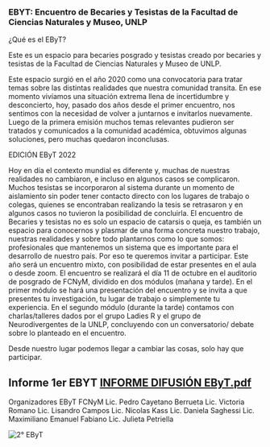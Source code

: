 ### EBYT: Encuentro de Becaries y Tesistas de la Facultad de Ciencias Naturales y Museo, UNLP


¿Qué es el EByT?

Este es un espacio para becaries posgrado y tesistas creado por becaries y tesistas de la Facultad de Ciencias Naturales y Museo de UNLP.


Este espacio surgió en el año 2020 como una convocatoria para tratar temas sobre las distintas  realidades que nuestra comunidad transita. En ese momento vivíamos una situación extrema llena de incertidumbre y desconcierto, hoy, pasado dos años desde el primer encuentro, nos sentimos con la necesidad de volver a juntarnos e invitarlos nuevamente.
Luego de la primera emisión muchos temas relevantes pudieron ser tratados y comunicados a la comunidad académica,  obtuvimos algunas soluciones, pero muchas quedaron inconclusas.


EDICIÓN EByT 2022


Hoy en día el contexto mundial es diferente y, muchas de nuestras realidades no cambiaron, e incluso en algunos casos se complicaron. Muchos tesistas se incorporaron al sistema durante un momento de aislamiento sin poder tener contacto directo con los lugares de trabajo o colegas, quienes se encontraban realizando la tesis se retrasaron y en algunos casos no tuvieron la posibilidad de concluirla.
El encuentro de Becaries y tesistas no es solo un espacio de catarsis o queja, es también un espacio para conocernos y plasmar de una forma concreta nuestro trabajo, nuestras realidades y sobre todo plantarnos como lo que somos: profesionales que mantenemos un sistema que es importante para el desarrollo de nuestro país.
Por eso te queremos invitar a participar. Este año será un encuentro mixto, con posibilidad de estar presentes en el aula o desde zoom. El encuentro se realizará el día 11 de octubre en el auditorio de posgrado de FCNyM, dividido en dos módulos (mañana y tarde). En el primer módulo se hará una presentación del encuentro y se invita a que presentes tu investigación, tu lugar de trabajo o simplemente tu experiencia. En el segundo módulo (durante la tarde) contamos con charlas/talleres dados por el grupo Ladies R y el grupo de Neurodivergentes de la UNLP, concluyendo con un conversatorio/ debate sobre lo planteado en el encuentro.

Desde nuestro lugar podemos llegar a cambiar las cosas, solo hay que participar.

Informe 1er EBYT [INFORME DIFUSIÓN EByT.pdf](https://github.com/CienciaAutista/EBYT/files/9719734/INFORME.DIFUSION.EByT.pdf)
--
Organizadores EByT FCNyM
Lic. Pedro Cayetano Berrueta
Lic. Victoria Romano
Lic. Lisandro Campos
Lic. Nicolas Kass
Lic. Daniela Saghessi 
Lic. Maximiliano Emanuel Fabiano
Lic. Julieta Petriella


![2° EByT](https://user-images.githubusercontent.com/115048180/194187208-59d70b75-e7dc-4eee-985b-c4b168d8d10d.jpeg)
